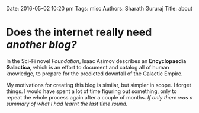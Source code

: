 Date: 2016-05-02 10:20 pm
Tags: misc
Authors: Sharath Gururaj
Title: about

# Does the internet really need *another blog?*

In the Sci-Fi novel *Foundation*, Isaac Asimov describes an **Encyclopaedia Galactica**, which is an effort to document and catalog all of human knowledge, to prepare for the predicted downfall of the Galactic Empire.

My motivations for creating this blog is similar, but simpler in scope. I forget things. I would have spent a lot of time figuring out something, only to repeat the whole process again after a couple of months. *If only there was a summary of what I had learnt the last time round.*

